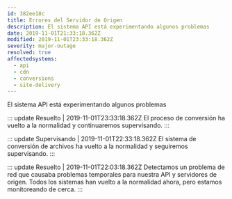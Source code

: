 ```yaml
---
id: 382ee18c
title: Errores del Servidor de Origen
description: El sistema API está experimentando algunos problemas
date: 2019-11-01T21:33:18.362Z
modified: 2019-11-01T23:33:18.362Z
severity: major-outage
resolved: true
affectedsystems:
  - api
  - cdn
  - conversions
  - site-delivery
---
```


El sistema API está experimentando algunos problemas


::: update Resuelto | 2019-11-01T23:33:18.362Z
El proceso de conversión ha vuelto a la normalidad y continuaremos supervisando.
:::

::: update Supervisando | 2019-11-01T22:33:18.362Z
El sistema de conversión de archivos ha vuelto a la normalidad y seguiremos supervisando.
:::

::: update Resuelto | 2019-11-01T22:03:18.362Z
Detectamos un problema de red que causaba problemas temporales para nuestra API y servidores de origen. Todos los sistemas han vuelto a la normalidad ahora, pero estamos monitoreando de cerca.
:::

